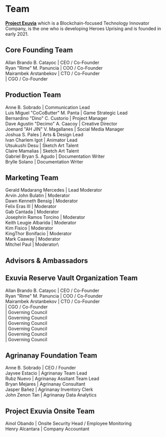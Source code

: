 # Team

[**Project Exuvia**](https://exuvia.network) which is a Blockchain-focused Technology Innovator Company, is the one who is developing Heroes Uprising and is founded in early 2021.



## Core Founding Team

Allan Brando B. Catayoc | CEO / Co-Founder\
Ryan "Rime" M. Panuncia | COO / Co-Founder\
Mairambek Arstanbekov | CTO / Co-Founder\
&#x20;\| CGO / Co-Founder

## Production Team

Anne B. Sobrado | Communication Lead\
Luis Miguel "CoCoButter" M. Panta | Game Strategic Lead\
Bernardino "Dino" C. Custorio | Project Manager\
Dave Agustin "Decimo" A. Caacoy | Creative Director\
Joenard "AH JIN" V. Magallanes | Social Media Manager\
Joshua S. Pales | Arts & Design Lead\
Ivan Charlem Igot | Animator Lead \
Utsukushi Desu | Sketch Art Talent \
Claire Mamalias | Sketch Art Talent \
Gabriel Bryan S. Agudo | Documentation Writer\
Brylle Solano | Documentation Writer

## Marketing Team

Gerald Madarang Mercedes | Lead Moderator\
Arvin John Bulatin | Moderator\
Dawn Kenneth Bensig | Moderator\
Felix Eras III | Moderator\
Gab Cantada | Moderator\
Josephrin Ramos Torcino | Moderator\
Keith Leugie Albarida | Moderator\
Kim Fisico | Moderator\
KingThor Bonifacio | Moderator\
Mark Caaway | Moderator\
Mitchel Paul | Moderator\


## Advisors & Ambassadors&#x20;

## Exuvia Reserve Vault Organization Team

Allan Brando B. Catayoc | CEO / Co-Founder\
Ryan "Rime" M. Panuncia | COO / Co-Founder\
Mairambek Arstanbekov | CTO / Co-Founder\
&#x20;\| CGO / Co-Founder\
&#x20;\| Governing Council\
&#x20;\| Governing Council\
&#x20;\| Governing Council\
&#x20;\| Governing Council\
&#x20;\| Governing Council\
&#x20;\| Governing Council

## Agrinanay Foundation Team

Anne B. Sobrado | CEO / Founder\
Jayvee Estacio | Agrinanay Team Lead\
Rubz Nuevo | Agrinanay Assitant Team Lead\
Bryan Mejares | Agrinanay Consultant\
Jasper Bañez | Agrinanay Inventory Clerk\
John Zenon Tan | Agrinanay Data Analytics

## Project Exuvia Onsite Team

Ainol Obando | Onsite Security Head / Employee Monitoring\
Henry Alcantara | Company Accountant
